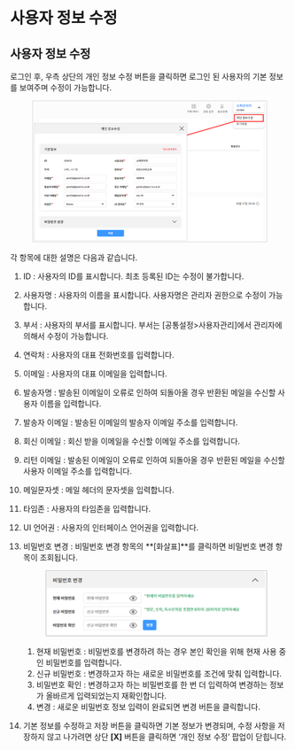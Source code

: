 # 사용자 정보 수정

## 사용자 정보 수정

로그인 후, 우측 상단의 개인 정보 수정 버튼을 클릭하면 로그인 된 사용자의 기본 정보를 보여주며 수정이 가능합니다.

<figure><img src="../.gitbook/assets/image (11).png" alt=""><figcaption></figcaption></figure>

각 항목에 대한 설명은 다음과 같습니다.

1. ID : 사용자의 ID를 표시합니다. 최초 등록된 ID는 수정이 불가합니다.
2. 사용자명 : 사용자의 이름을 표시합니다. 사용자명은 관리자 권한으로 수정이 가능합니다.
3. 부서 : 사용자의 부서를 표시합니다. 부서는 \[공통설정>사용자관리]에서 관리자에 의해서 수정이 가능합니다.
4. 연락처 : 사용자의 대표 전화번호를 입력합니다.
5. 이메일 : 사용자의 대표 이메일을 입력합니다.
6. 발송자명 : 발송된 이메일이 오류로 인하여 되돌아올 경우 반환된 메일을 수신할 사용자 이름을 입력합니다.
7. 발송자 이메일 : 발송된 이메일의 발송자 이메일 주소를 입력합니다.
8. 회신 이메일 : 회신 받을 이메일을 수신할 이메일 주소를 입력합니다.
9. 리턴 이메일 : 발송된 이메일이 오류로 인하여 되돌아올 경우 반환된 메일을 수신할 사용자 이메일 주소를 입력합니다.
10. 메일문자셋 : 메일 헤더의 문자셋을 입력합니다.
11. 타임존 : 사용자의 타임존을 입력합니다.
12. UI 언어권 : 사용자의 인터페이스 언어권을 입력합니다.
13. 비밀번호 변경 : 비밀번호 변경 항목의 **\[화살표]**를 클릭하면 비밀번호 변경 항목이 조회됩니다.



    <figure><img src="../.gitbook/assets/image (12).png" alt=""><figcaption></figcaption></figure>

    1. 현재 비밀번호 : 비밀번호를 변경하려 하는 경우 본인 확인을 위해 현재 사용 중인 비밀번호를 입력합니다.
    2. 신규 비밀번호 : 변경하고자 하는 새로운 비밀번호를 조건에 맞춰 입력합니다.
    3. 비밀번호 확인 : 변경하고자 하는 비밀번호를 한 번 더 입력하여 변경하는 정보가 올바르게 입력되었는지 재확인합니다.
    4. 변경 : 새로운 비밀번호 정보 입력이 완료되면 변경 버튼을 클릭합니다.
14. 기본 정보를 수정하고 저장 버튼을 클릭하면 기본 정보가 변경되며, 수정 사항을 저장하지 않고 나가려면 상단 **\[X]** 버튼을 클릭하면 ‘개인 정보 수정’ 팝업이 닫힙니다.







